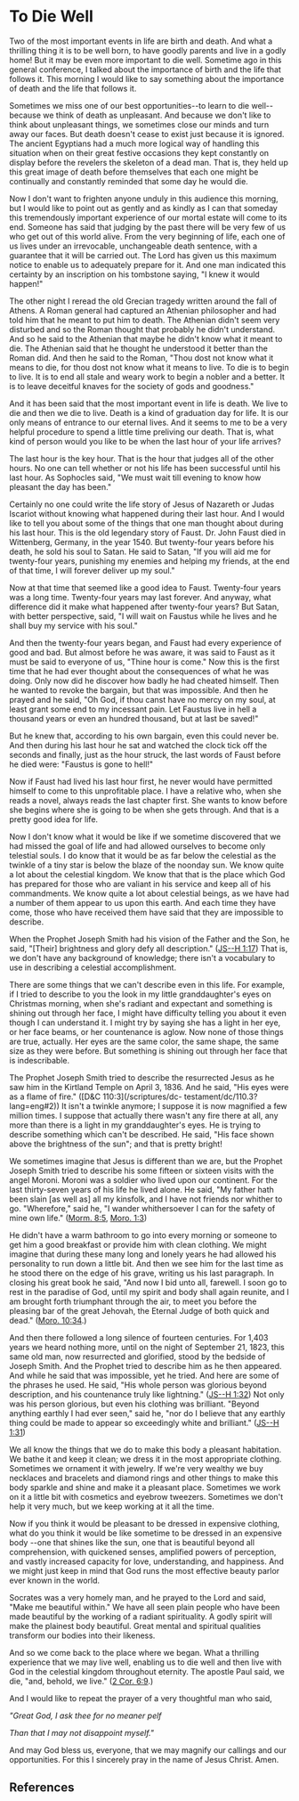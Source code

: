 # To Die Well

Two of the most important events in life are birth and death. And what a
thrilling thing it is to be well born, to have goodly parents and live in a
godly home! But it may be even more important to die well. Sometime ago in
this general conference, I talked about the importance of birth and the life
that follows it. This morning I would like to say something about the
importance of death and the life that follows it.

Sometimes we miss one of our best opportunities--to learn to die well--because
we think of death as unpleasant. And because we don't like to think about
unpleasant things, we sometimes close our minds and turn away our faces. But
death doesn't cease to exist just because it is ignored. The ancient Egyptians
had a much more logical way of handling this situation when on their great
festive occasions they kept constantly on display before the revelers the
skeleton of a dead man. That is, they held up this great image of death before
themselves that each one might be continually and constantly reminded that
some day he would die.

Now I don't want to frighten anyone unduly in this audience this morning, but
I would like to point out as gently and as kindly as I can that someday this
tremendously important experience of our mortal estate will come to its end.
Someone has said that judging by the past there will be very few of us who get
out of this world alive. From the very beginning of life, each one of us lives
under an irrevocable, unchangeable death sentence, with a guarantee that it
will be carried out. The Lord has given us this maximum notice to enable us to
adequately prepare for it. And one man indicated this certainty by an
inscription on his tombstone saying, "I knew it would happen!"

The other night I reread the old Grecian tragedy written around the fall of
Athens. A Roman general had captured an Athenian philosopher and had told him
that he meant to put him to death. The Athenian didn't seem very disturbed and
so the Roman thought that probably he didn't understand. And so he said to the
Athenian that maybe he didn't know what it meant to die. The Athenian said
that he thought he understood it better than the Roman did. And then he said
to the Roman, "Thou dost not know what it means to die, for thou dost not know
what it means to live. To die is to begin to live. It is to end all stale and
weary work to begin a nobler and a better. It is to leave deceitful knaves for
the society of gods and goodness."

And it has been said that the most important event in life is death. We live
to die and then we die to live. Death is a kind of graduation day for life. It
is our only means of entrance to our eternal lives. And it seems to me to be a
very helpful procedure to spend a little time preliving our death. That is,
what kind of person would you like to be when the last hour of your life
arrives?

The last hour is the key hour. That is the hour that judges all of the other
hours. No one can tell whether or not his life has been successful until his
last hour. As Sophocles said, "We must wait till evening to know how pleasant
the day has been."

Certainly no one could write the life story of Jesus of Nazareth or Judas
Iscariot without knowing what happened during their last hour. And I would
like to tell you about some of the things that one man thought about during
his last hour. This is the old legendary story of Faust. Dr. John Faust died
in Wittenberg, Germany, in the year 1540. But twenty-four years before his
death, he sold his soul to Satan. He said to Satan, "If you will aid me for
twenty-four years, punishing my enemies and helping my friends, at the end of
that time, I will forever deliver up my soul."

Now at that time that seemed like a good idea to Faust. Twenty-four years was
a long time. Twenty-four years may last forever. And anyway, what difference
did it make what happened after twenty-four years? But Satan, with better
perspective, said, "I will wait on Faustus while he lives and he shall buy my
service with his soul."

And then the twenty-four years began, and Faust had every experience of good
and bad. But almost before he was aware, it was said to Faust as it must be
said to everyone of us, "Thine hour is come." Now this is the first time that
he had ever thought about the consequences of what he was doing. Only now did
he discover how badly he had cheated himself. Then he wanted to revoke the
bargain, but that was impossible. And then he prayed and he said, "Oh God, if
thou canst have no mercy on my soul, at least grant some end to my incessant
pain. Let Faustus live in hell a thousand years or even an hundred thousand,
but at last be saved!"

But he knew that, according to his own bargain, even this could never be. And
then during his last hour he sat and watched the clock tick off the seconds
and finally, just as the hour struck, the last words of Faust before he died
were: "Faustus is gone to hell!"

Now if Faust had lived his last hour first, he never would have permitted
himself to come to this unprofitable place. I have a relative who, when she
reads a novel, always reads the last chapter first. She wants to know before
she begins where she is going to be when she gets through. And that is a
pretty good idea for life.

Now I don't know what it would be like if we sometime discovered that we had
missed the goal of life and had allowed ourselves to become only telestial
souls. I do know that it would be as far below the celestial as the twinkle of
a tiny star is below the blaze of the noonday sun. We know quite a lot about
the celestial kingdom. We know that that is the place which God has prepared
for those who are valiant in his service and keep all of his commandments. We
know quite a lot about celestial beings, as we have had a number of them
appear to us upon this earth. And each time they have come, those who have
received them have said that they are impossible to describe.

When the Prophet Joseph Smith had his vision of the Father and the Son, he
said, "[Their] brightness and glory defy all description." ([JS--H
1:17](/scriptures/pgp/js-h/1.17?lang=eng#16)) That is, we don't have any
background of knowledge; there isn't a vocabulary to use in describing a
celestial accomplishment.

There are some things that we can't describe even in this life. For example,
if I tried to describe to you the look in my little granddaughter's eyes on
Christmas morning, when she's radiant and expectant and something is shining
out through her face, I might have difficulty telling you about it even though
I can understand it. I might try by saying she has a light in her eye, or her
face beams, or her countenance is aglow. Now none of those things are true,
actually. Her eyes are the same color, the same shape, the same size as they
were before. But something is shining out through her face that is
indescribable.

The Prophet Joseph Smith tried to describe the resurrected Jesus as he saw him
in the Kirtland Temple on April 3, 1836. And he said, "His eyes were as a
flame of fire." ([D&amp;C 110:3](/scriptures/dc-
testament/dc/110.3?lang=eng#2)) It isn't a twinkle anymore; I suppose it is
now magnified a few million times. I suppose that actually there wasn't any
fire there at all, any more than there is a light in my granddaughter's eyes.
He is trying to describe something which can't be described. He said, "His
face shown above the brightness of the sun"; and that is pretty bright!

We sometimes imagine that Jesus is different than we are, but the Prophet
Joseph Smith tried to describe his some fifteen or sixteen visits with the
angel Moroni. Moroni was a soldier who lived upon our continent. For the last
thirty-seven years of his life he lived alone. He said, "My father hath been
slain [as well as] all my kinsfolk, and I have not friends nor whither to go.
"Wherefore," said he, "I wander whithersoever I can for the safety of mine own
life." ([Morm. 8:5](/scriptures/bofm/morm/8.5?lang=eng#4), [Moro.
1:3](/scriptures/bofm/moro/1.3?lang=eng#2))

He didn't have a warm bathroom to go into every morning or someone to get him
a good breakfast or provide him with clean clothing. We might imagine that
during these many long and lonely years he had allowed his personality to run
down a little bit. And then we see him for the last time as he stood there on
the edge of his grave, writing us his last paragraph. In closing his great
book he said, "And now I bid unto all, farewell. I soon go to rest in the
paradise of God, until my spirit and body shall again reunite, and I am
brought forth triumphant through the air, to meet you before the pleasing bar
of the great Jehovah, the Eternal Judge of both quick and dead." ([Moro.
10:34](/scriptures/bofm/moro/10.34?lang=eng#33).)

And then there followed a long silence of fourteen centuries. For 1,403 years
we heard nothing more, until on the night of September 21, 1823, this same old
man, now resurrected and glorified, stood by the bedside of Joseph Smith. And
the Prophet tried to describe him as he then appeared. And while he said that
was impossible, yet he tried. And here are some of the phrases he used. He
said, "His whole person was glorious beyond description, and his countenance
truly like lightning." ([JS--H 1:32](/scriptures/pgp/js-h/1.32?lang=eng#31))
Not only was his person glorious, but even his clothing was brilliant. "Beyond
anything earthly I had ever seen," said he, "nor do I believe that any earthly
thing could be made to appear so exceedingly white and brilliant." ([JS--H
1:31](/scriptures/pgp/js-h/1.31?lang=eng#30))

We all know the things that we do to make this body a pleasant habitation. We
bathe it and keep it clean; we dress it in the most appropriate clothing.
Sometimes we ornament it with jewelry. If we're very wealthy we buy necklaces
and bracelets and diamond rings and other things to make this body sparkle and
shine and make it a pleasant place. Sometimes we work on it a little bit with
cosmetics and eyebrow tweezers. Sometimes we don't help it very much, but we
keep working at it all the time.

Now if you think it would be pleasant to be dressed in expensive clothing,
what do you think it would be like sometime to be dressed in an expensive body
--one that shines like the sun, one that is beautiful beyond all
comprehension, with quickened senses, amplified powers of perception, and
vastly increased capacity for love, understanding, and happiness. And we might
just keep in mind that God runs the most effective beauty parlor ever known in
the world.

Socrates was a very homely man, and he prayed to the Lord and said, "Make me
beautiful within." We have all seen plain people who have been made beautiful
by the working of a radiant spirituality. A godly spirit will make the
plainest body beautiful. Great mental and spiritual qualities transform our
bodies into their likeness.

And so we come back to the place where we began. What a thrilling experience
that we may live well, enabling us to die well and then live with God in the
celestial kingdom throughout eternity. The apostle Paul said, we die, "and,
behold, we live." ([2 Cor. 6:9](/scriptures/nt/2-cor/6.9?lang=eng#8).)

And I would like to repeat the prayer of a very thoughtful man who said,

_"Great God, I ask thee for no meaner pelf_

_Than that I may not disappoint myself."_

And may God bless us, everyone, that we may magnify our callings and our
opportunities. For this I sincerely pray in the name of Jesus Christ. Amen.

## References

